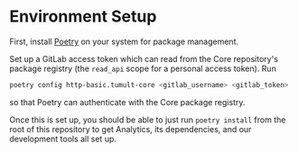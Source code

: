 # Environment Setup

First, install [Poetry](https://python-poetry.org) on your system for package management.

<!--- TODO: Remove this once this project becomes public and a password is no
longer required for accessing it.  --->
Set up a GitLab access token which can read from the Core repository's package registry (the `read_api` scope for a personal access token).
Run
```bash
poetry config http-basic.tumult-core <gitlab_username> <gitlab_token>
```
so that Poetry can authenticate with the Core package registry.

Once this is set up, you should be able to just run `poetry install` from the root of this repository to get Analytics, its dependencies, and our development tools all set up.
